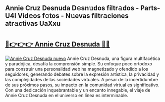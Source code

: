 ## Annie Cruz Desnuda D𝚎sn𝚞dos filtr𝚊dos - Parts-U4I Vid𝚎os f𝚘tos - N𝚞evas filtr𝚊ciones atr𝚊ctivas UaXxu

# <h2><a href="http://mban98.tromn.icu/?c=Annie+Cruz+Desnuda">🔗👉👉👉 Annie Cruz Desnuda 🔗🔗</a></h2>

[![Annie Cruz Desnuda nuevo](https://i.imgur.com/pEAQMta.gif)](http://mban98.tromn.icu/?c=Annie+Cruz+Desnuda)
Annie Cruz Desnuda, una figura multifacética y paradójica, desafía la comprensión simple. Su enfoque poco ortodoxo para construir una personalidad web ha magnetizado y ofendido a los seguidores, generando debates sobre la expresión artística, la privacidad y las complejidades de las sociedades virtuales. A pesar de la incertidumbre de sus próximos pasos, su impacto en la comunidad virtual es significativo. Con una dedicación inquebrantable y un encanto innegable, el viaje de Annie Cruz Desnuda en el universo en línea es interminable.
